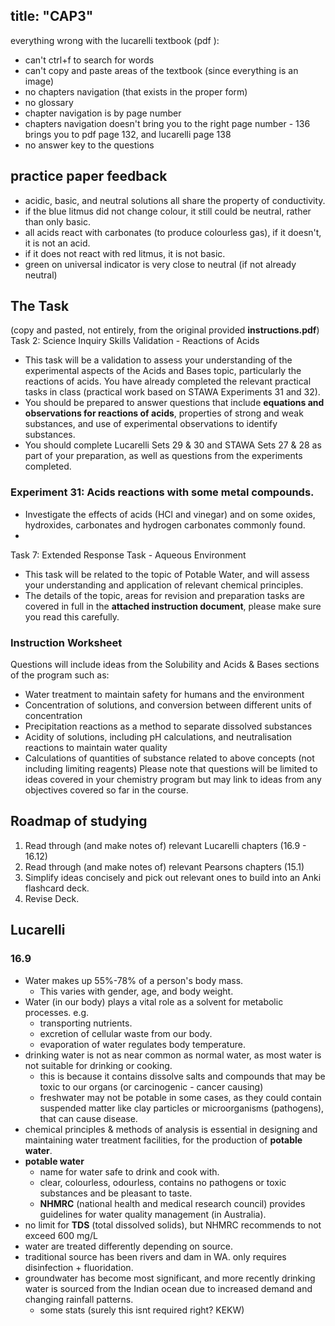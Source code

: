 title: "CAP3"
---

everything wrong with the lucarelli textbook (pdf ):
- can't ctrl+f to search for words
- can't copy and paste areas of the textbook (since everything is an image)
- no chapters navigation (that exists in the proper form)
- no glossary
- chapter navigation is by page number
- chapters navigation doesn't bring you to the right page number - 136 brings you to pdf page 132, and lucarelli page 138
- no answer key to the questions

## practice paper feedback
- acidic, basic, and neutral solutions all share the property of conductivity.
- if the blue litmus did not change colour, it still could be neutral, rather than only basic.
- all acids react with carbonates (to produce colourless gas), if it doesn't, it is not an acid.
- if it does not react with red litmus, it is not basic.
- green on universal indicator is very close to neutral (if not already neutral)

## The Task
(copy and pasted, not entirely, from the original provided **instructions.pdf**)
Task 2: Science Inquiry Skills Validation - Reactions of Acids
- This task will be a validation to assess your understanding of the experimental aspects of the Acids and Bases topic, particularly the reactions of acids. You have already completed the relevant practical tasks in class (practical work based on STAWA Experiments 31 and 32). 
- You should be prepared to answer questions that include **equations and observations for reactions of acids**, properties of strong and weak substances, and use of experimental observations to identify substances. 
- You should complete Lucarelli Sets 29 & 30 and STAWA Sets 27 & 28 as part of your preparation, as well as questions from the experiments completed. 

### Experiment 31: Acids reactions with some metal compounds.
- Investigate the effects of acids (HCl and vinegar) and  on some oxides, hydroxides, carbonates and hydrogen carbonates commonly found.
- 

Task 7: Extended Response Task - Aqueous Environment
- This task will be related to the topic of Potable Water, and will assess your understanding and application of relevant chemical principles. 
- The details of the topic, areas for revision and preparation tasks are covered in full in the **attached instruction document**, please make sure you read this carefully.

### Instruction Worksheet
Questions will include ideas from the Solubility and Acids & Bases sections of the program such as: 
- Water treatment to maintain safety for humans and the environment
- Concentration of solutions, and conversion between different units of concentration 
- Precipitation reactions as a method to separate dissolved substances
- Acidity of solutions, including pH calculations, and neutralisation reactions to maintain water quality
- Calculations of quantities of substance related to above concepts (not including limiting reagents) Please note that questions will be limited to ideas covered in your chemistry program but may link to ideas from any objectives covered so far in the course.

## Roadmap of studying
1. Read through (and make notes of) relevant Lucarelli chapters (16.9 - 16.12)
2. Read through (and make notes of) relevant Pearsons chapters (15.1)
3. Simplify ideas concisely and pick out relevant ones to build into an Anki flashcard deck.
4. Revise Deck.

## Lucarelli
### 16.9
- Water makes up 55%-78% of a person's body mass.
	- This varies with gender, age, and body weight.
- Water (in our body) plays a vital role as a solvent for metabolic processes. e.g.
	- transporting nutrients.
	- excretion of cellular waste from our body.
	- evaporation of water regulates body temperature.
- drinking water is not as near common as normal water, as most water is not suitable for drinking or cooking.
	- this is because it contains dissolve salts and compounds that may be toxic to our organs (or carcinogenic - cancer causing)
	- freshwater may not be potable in some cases, as they could contain suspended matter like clay particles or microorganisms (pathogens), that can cause disease.
- chemical principles & methods of analysis is essential in designing and maintaining water treatment facilities, for the production of **potable water**.
- **potable water**
	- name for water safe to drink and cook with.
	- clear, colourless, odourless, contains no pathogens or toxic substances and be pleasant to taste.
	- **NHMRC** (national health and medical research council) provides guidelines for water quality management (in Australia).
- no limit for **TDS** (total dissolved solids), but NHMRC recommends to not exceed 600 mg/L
- water are treated differently depending on source.
- traditional source has been rivers and dam in WA. only requires disinfection + fluoridation.
- groundwater has become most significant, and more recently drinking water is sourced from the Indian ocean due to increased demand and changing rainfall patterns.
	- some stats (surely this isnt required right? KEKW)